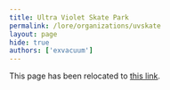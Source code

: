 ```yaml
---
title: Ultra Violet Skate Park
permalink: /lore/organizations/uvskate
layout: page
hide: true
authors: ['exvacuum']
---
```

<html>
<head>
    <script type="text/javascript">
        window.location.replace("../organizations#uvskate");
    </script>
</head>
<body>
<p>This page has been relocated to <a href="../organizations#uvskate">this link</a>.</p>
</body>
</html>
